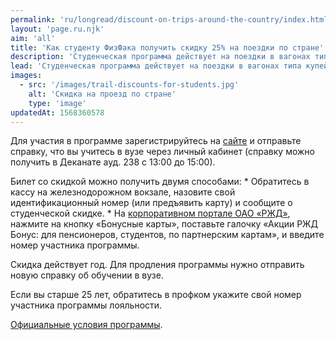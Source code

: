 ```yaml
---
permalink: 'ru/longread/discount-on-trips-around-the-country/index.html'
layout: 'page.ru.njk'
aim: 'all'
title: 'Как студенту ФизФака получить скидку 25% на поездки по стране'
description: 'Студенческая программа действует на поездки в вагонах типа купейных (те, что принадлежат...'
lead: 'Студенческая программа действует на поездки в вагонах типа купейных (те, что принадлежат АО «ФПК»). А также «Сапсан» и «Аллегро» и другие поезда серии 701-750.'
images:
  - src: '/images/trail-discounts-for-students.jpg'
    alt: 'Скидка на проезд по стране'
    type: 'image'
updatedAt: 1568360578
---
```

Для участия в программе зарегистрируйтесь на [сайте](https://rzd-bonus.ru/registration.html) и отправьте справку, что вы учитесь в вузе через личный кабинет (справку можно получить в Деканате ауд. 238 с 13:00 до 15:00).

Билет со скидкой можно получить двумя способами: \* Обратитесь в кассу на железнодорожном вокзале, назовите свой идентификационный номер (или предъявить карту) и сообщите о студенческой скидке. \* На [корпоративном портале ОАО «РЖД»](http://pass.rzd.ru/), нажмите на кнопку «Бонусные карты», поставьте галочку «Акции РЖД Бонус: для пенсионеров, студентов, по партнерским картам», и введите номер участника программы.

Скидка действует год. Для продления программы нужно отправить новую справку об обучении в вузе.

Если вы старше 25 лет, обратитесь в профком укажите свой номер участника программы лояльности.

[Официальные условия программы](https://rzd-bonus.ru/student.html).
